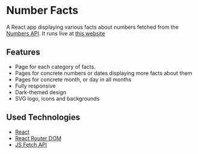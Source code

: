 # Number Facts
A React app displaying various facts about numbers fetched from the [Numbers API](http://numbersapi.com/). It runs live at [this website](numbers.titanus.cz)

## Features
- Page for each category of facts.
- Pages for concrete numbers or dates displaying more facts about them
- Pages for concrete month, or day in all months
- Fully responsive
- Dark-themed design
- SVG logo, icons and backgrounds

## Used Technologies
- [React](https://reactjs.org/)
- [React Router DOM](https://www.npmjs.com/package/react-router-dom)
- [JS Fetch API](https://developer.mozilla.org/en-US/docs/Web/API/Fetch_API)
